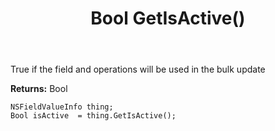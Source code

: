 ﻿---
uid: crmscript_ref_NSFieldValueInfo_GetIsActive
title: Bool GetIsActive()
intellisense: NSFieldValueInfo.GetIsActive
keywords: NSFieldValueInfo, GetIsActive
so.topic: reference
---

True if the field and operations will be used in the bulk update

**Returns:** Bool


```crmscript
NSFieldValueInfo thing;
Bool isActive  = thing.GetIsActive();
```


